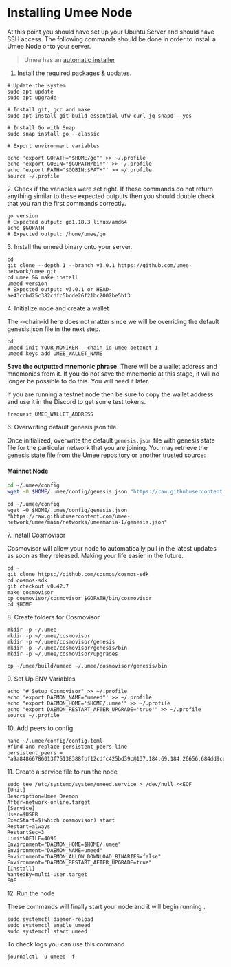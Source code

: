 # Installing Umee Node

At this point you should have set up your Ubuntu Server and should have SSH access. The following commands should be done in order to install a Umee Node onto your server.&#x20;

> Umee has an [automatic installer](https://install.umee.cc)

1. Install the required packages & updates.&#x20;

```
# Update the system
sudo apt update
sudo apt upgrade

# Install git, gcc and make
sudo apt install git build-essential ufw curl jq snapd --yes

# Install Go with Snap
sudo snap install go --classic

# Export environment variables

echo 'export GOPATH="$HOME/go"' >> ~/.profile
echo 'export GOBIN="$GOPATH/bin"' >> ~/.profile
echo 'export PATH="$GOBIN:$PATH"' >> ~/.profile
source ~/.profile
```

2\. Check if the variables were set right. If these commands do not return anything similar to these expected outputs then you should double check that you ran the first commands correctly.&#x20;

```
go version
# Expected output: go1.18.3 linux/amd64
echo $GOPATH
# Expected output: /home/umee/go
```

3\. Install the umeed binary onto your server.&#x20;

```
cd
git clone --depth 1 --branch v3.0.1 https://github.com/umee-network/umee.git
cd umee && make install
umeed version
# Expected output: v3.0.1 or HEAD-ae43ccbd25c382cdfc5bcde26f21bc2002be5bf3
```

4\. Initialize node and create a wallet

The --chain-id here does not matter since we will be overriding the default genesis.json file in the next step.&#x20;

```
cd
umeed init YOUR_MONIKER --chain-id umee-betanet-1
umeed keys add UMEE_WALLET_NAME
```

**Save the outputted mnemonic phrase**. There will be a wallet address and mnemonics from it. If you do not save the mnemonic at this stage, it will no longer be possible to do this. You will need it later.&#x20;

If you are running a testnet node then be sure to copy the wallet address and use it in the Discord to get some test tokens.&#x20;

```
!request UMEE_WALLET_ADDRESS
```

6\. Overwriting default genesis.json file

Once initialized, overwrite the default `genesis.json` file with genesis state file for the particular network that you are joining. You may retrieve the genesis state file from the Umee [repository](https://github.com/umee-network/umee) or another trusted source:

#### Mainnet Node&#x20;

```bash
cd ~/.umee/config
wget -O $HOME/.umee/config/genesis.json "https://raw.githubusercontent.com/umee-network/umee/main/networks/umee-1/genesis.json"
```

```
cd ~/.umee/config
wget -O $HOME/.umee/config/genesis.json "https://raw.githubusercontent.com/umee-network/umee/main/networks/umeemania-1/genesis.json"
```

7\. Install Cosmovisor&#x20;

Cosmovisor will allow your node to automatically pull in the latest updates as soon as they released. Making your life easier in the future.&#x20;

```
cd ~
git clone https://github.com/cosmos/cosmos-sdk
cd cosmos-sdk
git checkout v0.42.7
make cosmovisor
cp cosmovisor/cosmovisor $GOPATH/bin/cosmovisor
cd $HOME
```

8\. Create folders for Cosmovisor

```
mkdir -p ~/.umee
mkdir -p ~/.umee/cosmovisor
mkdir -p ~/.umee/cosmovisor/genesis
mkdir -p ~/.umee/cosmovisor/genesis/bin
mkdir -p ~/.umee/cosmovisor/upgrades

cp ~/umee/build/umeed ~/.umee/cosmovisor/genesis/bin

```

9\. Set Up ENV Variables&#x20;

```
echo "# Setup Cosmovisor" >> ~/.profile
echo 'export DAEMON_NAME="umeed"' >> ~/.profile
echo "export DAEMON_HOME='$HOME/.umee'" >> ~/.profile
echo "export DAEMON_RESTART_AFTER_UPGRADE='true'" >> ~/.profile
source ~/.profile
```

10\. Add peers to config&#x20;

```
nano ~/.umee/config/config.toml
#find and replace persistent_peers line
persistent_peers = "a9a84866786013f75138388fbf12cdfc425bd39c@137.184.69.184:26656,684dd9ce7746041d0453322808cc5b238861e386@137.184.65.210:26656,c4c425c66d2941ce4d5d98185aa90d2330de5efd@143.244.166.155:26656,eb42bdbd821fad7bd0048a741237625b4d954d18@143.244.165.138:26656,4e9f928cbbb2b0fede72e83f9489f922d7b6dc0b@135.181.47.127:26656,4e37887e1b9799b1eb479334eb3d0d2c458dc038@194.163.172.168:26656,bf38d9a0dbebb80e855c9d67c9a6cd9741913058@188.34.157.243:26656,b634e9a9661a0b101689e9cef3ffe16ab6669d5a@188.34.182.94:26656,aa52369e41030c927269cd5fbf575faa9373d249@51.77.34.110:26656,cd12da436528731dea70319d32927e5aa9319be5@65.21.55.103:26656"

```

11\. Create a service file to run the node

```
sudo tee /etc/systemd/system/umeed.service > /dev/null <<EOF
[Unit]
Description=Umee Daemon
After=network-online.target
[Service]
User=$USER
ExecStart=$(which cosmovisor) start
Restart=always
RestartSec=3
LimitNOFILE=4096
Environment="DAEMON_HOME=$HOME/.umee"
Environment="DAEMON_NAME=umeed"
Environment="DAEMON_ALLOW_DOWNLOAD_BINARIES=false"
Environment="DAEMON_RESTART_AFTER_UPGRADE=true"
[Install]
WantedBy=multi-user.target
EOF
```

12\. Run the node

These commands will finally start your node and it will begin running .&#x20;

```
sudo systemctl daemon-reload
sudo systemctl enable umeed
sudo systemctl start umeed
```

To check logs you can use this command

```
journalctl -u umeed -f
```

